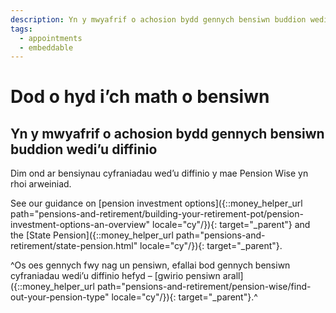 ```yaml
---
description: Yn y mwyafrif o achosion bydd gennych bensiwn buddion wedi’u diffinio
tags:
  - appointments
  - embeddable
---
```


# Dod o hyd i’ch math o bensiwn

## Yn y mwyafrif o achosion bydd gennych bensiwn buddion wedi’u diffinio

Dim ond ar bensiynau cyfraniadau wed’u diffinio y mae Pension Wise yn rhoi arweiniad.

See our guidance on [pension investment options]({::money_helper_url path="pensions-and-retirement/building-your-retirement-pot/pension-investment-options-an-overview" locale="cy"/}){: target="_parent"} and the [State Pension]({::money_helper_url path="pensions-and-retirement/state-pension.html" locale="cy"/}){: target="_parent"}.

^Os oes gennych fwy nag un pensiwn, efallai bod gennych bensiwn cyfraniadau wedi’u diffinio hefyd – [gwirio pensiwn arall]({::money_helper_url path="pensions-and-retirement/pension-wise/find-out-your-pension-type" locale="cy"/}){: target="_parent"}.^
